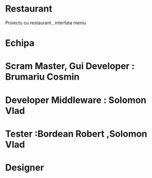 # Restaurant

Proiectu cu restaurant , interfata meniu

# Echipa

  # Scram Master, Gui Developer : Brumariu Cosmin
  # Developer Middleware : Solomon Vlad
  # Tester :Bordean Robert ,Solomon Vlad
  # Designer 
